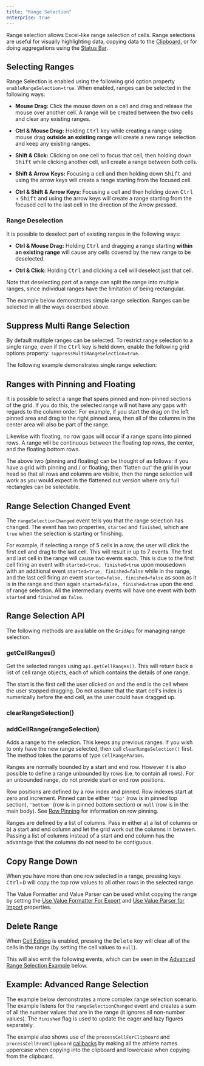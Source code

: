 ```yaml
---
title: "Range Selection"
enterprise: true
---
```


Range selection allows Excel-like range selection of cells. Range selections are useful for visually highlighting data, copying data to the [Clipboard](/clipboard/), or for doing aggregations using the [Status Bar](/status-bar/).

## Selecting Ranges

Range Selection is enabled using the following grid option property `enableRangeSelection=true`.
When enabled, ranges can be selected in the following ways:

- **Mouse Drag:** Click the mouse down on a cell and drag and release the mouse over another cell. A range will be created between the two cells and clear any existing ranges.

- **Ctrl & Mouse Drag:** Holding <kbd>Ctrl</kbd> key while creating a range using mouse drag <b>outside an existing range</b> will create a new range selection and keep any existing ranges.

- **Shift & Click:** Clicking on one cell to focus that cell, then holding down <kbd>Shift</kbd> while clicking another cell, will create a range between both cells.

- **Shift & Arrow Keys:** Focusing a cell and then holding down <kbd>Shift</kbd> and using the arrow keys will create a range starting from the focused cell.

- **Ctrl & Shift & Arrow Keys:** Focusing a cell and then holding down <kbd>Ctrl</kbd> + <kbd>Shift</kbd> and using the arrow keys will create a range starting from the focused cell to the last cell in the direction of the Arrow pressed.

### Range Deselection

It is possible to deselect part of existing ranges in the following ways:

- **Ctrl & Mouse Drag:** Holding <kbd>Ctrl</kbd> and dragging a range starting <b>within an existing range</b> will cause any cells covered by the new range to be deselected.

- **Ctrl & Click:**  Holding <kbd>Ctrl</kbd> and clicking a cell will deselect just that cell.

Note that deselecting part of a range can split the range into multiple ranges, since individual ranges have the limitation of being rectangular.

The example below demonstrates simple range selection. Ranges can be selected in all the ways described above.

<grid-example title='Range Selection / Deselection' name='range-selection' type='generated' options='{ "enterprise": true, "modules": ["clientside", "range", "menu", "clipboard"] }'></grid-example>

## Suppress Multi Range Selection

By default multiple ranges can be selected. To restrict range selection to a single range, even if the <kbd>Ctrl</kbd> key is held down, enable the following grid options property: `suppressMultiRangeSelection=true`.

The following example demonstrates single range selection:

<grid-example title='Range Selection Suppress Multi' name='range-selection-suppress-multi' type='generated' options='{ "enterprise": true, "modules": ["clientside", "range", "menu", "clipboard"] }'></grid-example>

## Ranges with Pinning and Floating

It is possible to select a range that spans pinned and non-pinned sections of the grid. If you do this, the selected range will not have any gaps with regards to the column order. For example, if you start the drag on the left pinned area and drag to the right pinned area, then all of the columns in the center area will also be part of the range.

Likewise with floating, no row gaps will occur if a range spans into pinned rows. A range will be continuous between the floating top rows, the center, and the floating bottom rows.

The above two (pinning and floating) can be thought of as follows: if you have a grid with pinning and / or floating, then 'flatten out' the grid in your head so that all rows and columns are visible, then the range selection will work as you would expect in the flattened out version where only full rectangles can be selectable.

## Range Selection Changed Event

The `rangeSelectionChanged` event tells you that the range selection has changed. The event has two properties, `started` and `finished`, which are `true` when the selection is starting or finishing. 

For example, if selecting a range of 5 cells in a row, the user will click the first cell and drag to the last cell. This will result in up to 7 events. The first and last cell in the range will cause two events each. This is due to the first cell firing an event with `started=true, finished=true` upon mousedown with an additional event `started=true, finished=false` while in the range, and the last cell firing an event `started=false, finished=false` as soon as it is in the range and then again `started=false, finished=true` upon the end of range selection. All the intermediary events will have one event with both `started` and `finished` as `false`. 

<api-documentation source='grid-events/events.json' section='selection' names='["rangeSelectionChanged"]' ></api-documentation>

## Range Selection API

The following methods are available on the `GridApi` for managing range selection.

### getCellRanges()

Get the selected ranges using `api.getCellRanges()`. This will return back a list of cell range objects, each of which contains the details of one range. 

The start is the first cell the user clicked on and the end is the cell where the user stopped dragging. Do not assume that the start cell's index is numerically before the end cell, as the user could have dragged up.

<api-documentation source='grid-api/api.json' section='selection' names='["getCellRanges"]' ></api-documentation>

### clearRangeSelection()

<api-documentation source='grid-api/api.json' section='selection' names='["clearRangeSelection"]' ></api-documentation>

### addCellRange(rangeSelection)

Adds a range to the selection. This keeps any previous ranges. If you wish to only have the new range selected, then call `clearRangeSelection()` first. The method takes the params of type `CellRangeParams`.

<api-documentation source='grid-api/api.json' section='selection' names='["addCellRange"]' ></api-documentation>

Ranges are normally bounded by a start and end row. However it is also possible to define a range unbounded by rows (i.e. to contain all rows). For an unbounded range, do not provide start or end row positions.

Row positions are defined by a row index and pinned. Row indexes start at zero and increment. Pinned can be either `'top'` (row is in pinned top section), `'bottom'` (row is in pinned bottom section) or `null` (row is in the main body). See [Row Pinning](/row-pinning/) for information on row pinning.

Ranges are defined by a list of columns. Pass in either a) a list of columns or b) a start and end column and let the grid work out the columns in between. Passing a list of columns instead of a start and end column has the advantage that the columns do not need to be contiguous.

## Copy Range Down

When you have more than one row selected in a range, pressing keys <kbd>Ctrl</kbd>+<kbd>D</kbd> will copy the top row values to all other rows in the selected range.

The Value Formatter and Value Parser can be used whilst copying the range by setting the [Use Value Formatter For Export](/value-formatters/#use-value-formatter-for-export) and [Use Value Parser for Import](/value-parsers/#use-value-parser-for-import) properties.

## Delete Range

When [Cell Editing](/cell-editing/) is enabled, pressing the <kbd>Delete</kbd> key will clear all of the cells in the range (by setting the cell values to `null`).

This will also emit the following events, which can be seen in the [Advanced Range Selection Example](#example-advanced-range-selection) below.

<api-documentation source='grid-events/events.json' section='editing' names='["rangeDeleteStart","rangeDeleteEnd"]' ></api-documentation>

## Example: Advanced Range Selection

The example below demonstrates a more complex range selection scenario. The example listens for the `rangeSelectionChanged` event and creates a sum of all the number values that are in the range (it ignores all non-number values). The `finished` flag is used to update the eager and lazy figures separately.

The example also shows use of the `processCellForClipboard` and `processCellFromClipboard` [callbacks](/clipboard/#processing-clipboard-data) by making all the athlete names uppercase when copying into the clipboard and lowercase when copying from the clipboard.

<grid-example title='Advanced Range Selection' name='range-selection-advanced' type='generated' options='{ "enterprise": true, "exampleHeight": 700, "modules": ["clientside", "range", "menu", "clipboard"] }'></grid-example>
